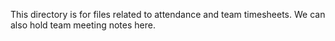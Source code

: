 This directory is for files related to attendance and team timesheets. We can also hold team meeting notes here.